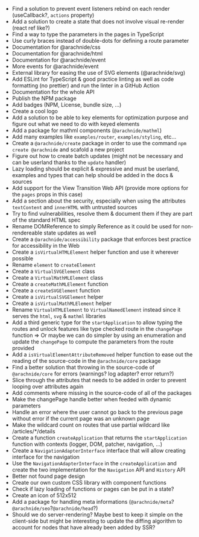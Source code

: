- Find a solution to prevent event listeners rebind on each render (useCallback?, `actions` property)
- Add a solution to create a state that does not involve visual re-render (react ref like?)
- Find a way to type the parameters in the pages in TypeScript
- Use curly braces instead of double-dots for defining a route parameter
- Documentation for @arachnide/css
- Documentation for @arachnide/html
- Documentation for @arachnide/event
- More events for @arachnide/event
- External library for easing the use of SVG elements (@arachnide/svg)
- Add ESLint for TypeScript & good practice linting as well as code formatting (no prettier) and run the linter in a GitHub Action
- Documentation for the whole API
- Publish the NPM package
- Add badges (NPM, License, bundle size, ...)
- Create a cool logo
- Add a solution to be able to key elements for optimization purpose and figure out what we need to do with keyed elements
- Add a package for mathml components (`@arachnide/mathml`)
- Add many examples like `examples/router`, `examples/styling`, etc...
- Create a `@arachnide/create` package in order to use the command `npm create @arachnide` and scafold a new project
- Figure out how to create batch updates (might not be necessary and can be userland thanks to the `update` handler)
- Lazy loading should be explicit & expressive and must be userland, examples and types that can help should be added in the docs & sources
- Add support for the View Transition Web API (provide more options for the `pages` props in this case)
- Add a section about the security, especially when using the attributes `textContent` and `innerHTML` with untrusted sources
- Try to find vulnerabilities, resolve them & document them if they are part of the standard HTML spec
- Rename DOMReference to simply Reference as it could be used for non-rendereable state updates as well
- Create a `@arachnide/accessibility` package that enforces best practice for accessibility in the Web
- Create a `isVirtualHTMLElement` helper function and use it wherever possible
- Rename `element` to `createElement`
- Create a `VirtualSVGElement` class
- Create a `VirtualMathMLElement` class
- Create a `createMathMLElement` function
- Create a `createSVGElement` function
- Create a `isVirtualSVGElement` helper
- Create a `isVirtualMathMLElement` helper
- Rename `VirtualHTMLElement` to `VirtualNamedElement` instead since it serves the `html`, `svg` & `mathml` libraries
- Add a third generic type for the `startApplication` to allow typing the routes and unlock features like type checked route in the `changePage` function => Or maybe we can do simpler by using an enumeration and update the `changePage` to compute the parameters from the route provided
- Add a `isVirtualElementAttributeRemoved` helper function to ease out the reading of the source-code in the `@arachnide/core` package
- Find a better solution that throwing in the source-code of `@arachnide/core` for errors (warnings? log adapter? error return?)
- Slice through the attributes that needs to be added in order to prevent looping over attributes again
- Add comments where missing in the source-code of all of the packages
- Make the changePage handle better when feeded with dynamic parameters
- Handle an error where the user cannot go back to the previous page without error if the current page was an unknown page
- Make the wildcard count on routes that use partial wildcard like /articles/*/details
- Create a function `createApplication` that returns the `startApplication` function with contexts (logger, DOM, patcher, navigation, ...)
- Create a `NavigationAdapterInterface` interface that will allow creating interface for the navigation
- Use the `NavigationAdapterInterface` in the `createApplication` and create the two implementation for the `Navigation` API and `History` API
- Better not found page design
- Create our own custom CSS library with component functions
- Check if lazy loading of functions or pages can be put in a state?
- Create an icon of 512x512
- Add a package for handling meta informations (`@arachnide/meta`?`@arachnide/seo`?`@arachnide/head`?)
- Should we do server-rendering? Maybe best to keep it simple on the client-side but might be interesting to update the diffing algorithm to account for nodes that have already been added by SSR?
